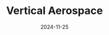 ---  
layout: startup_page  
title: "Vertical Aerospace"  
id: "verticalaerospace.com"  
permalink: "/verticalaerospaceverticalaerospace.com11252024/"  
website: "https://vertical-aerospace.com"  
funding_round: "Debt & Equity"  
funding_amount: "$50M"  
investors: "Mudrick Capital Management, Stephen Fitzpatrick"  
about: "Vertical Aerospace is a global aerospace and technology company pioneering electric aviation. They are developing the VX4, a piloted, four-passenger eVTOL aircraft with zero operating emissions. The company aims to establish itself as a global leader in the eVTOL market."  
markets: "Aerospace, Electric Aviation, eVTOL, Air Transportation, Mechanical Engineering"  
hq: "Bristol, England, United Kingdom"  
founded_year: "2016"  
linkedin: "https://www.linkedin.com/company/vertical-aerospace-ltd"  
twitter: "https://twitter.com/VerticalAero"  
instagram: ""  
facebook: "https://www.facebook.com/verticalaerospace/"  
crunchbase: "https://www.crunchbase.com/organization/vertical-aerospace-ltd"  
pitchbook: ""  

date_display: "25-Nov-2024"  
date: "2024-11-25"

# SEO Optimization  
meta_title: "Vertical Aerospace - Debt & Equity Funding ($50M)"  
meta_description: "Vertical Aerospace, Vertical Aerospace is a global aerospace and technology company pioneering electric aviation. They are developing the VX4, a piloted, four-passenger e..."  
meta_keywords: "Vertical Aerospace, Aerospace, Electric Aviation, eVTOL, Air Transportation, Mechanical Engineering, Debt & Equity funding"  
canonical_url: "https://startup.projectstartups.com/verticalaerospaceverticalaerospace.com11252024/"  
---
